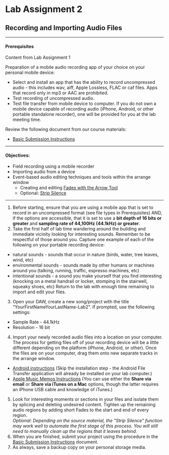 # Lab Assignment 2
## Recording and Importing Audio Files

---

#### Prerequisites
Content from Lab Assignment 1  

Preparation of a mobile audio recording app of your choice on your personal mobile device:
  * Select and install an app that has the ability to record uncompressed audio - this includes wav, aiff, Apple Lossless, FLAC or caf files. Apps that record only in mp3 or AAC are prohibited.
  * Test recording of uncompressed audio.
  * Test file transfer from mobile device to computer.
If you do not own a mobile device capable of recording audio (iPhone, Android, or other portable standalone recorder), one will be provided for you at the lab meeting time.

Review the following document from our course materials:
  * [Basic Submission Instructions](../DAW-instructions/basic-submission-instructions.md)

---

#### Objectives:
  * Field recording using a mobile recorder
  * Importing audio from a device
  * Event-based audio editing techniques and tools within the arrange window
    * Creating and editing [Fades with the Arrow Tool](../DAW-instructions/arrange-view-arrow-tool.md#adjust-audio-event-volume-envelopes)
    * Optional: [Strip Silence](../DAW-instructions/strip-silence.md)

---

1. Before starting, ensure that you are using a mobile app that is set to record in an uncompressed format (see file types in Prerequisites) AND, if the options are accessible, that it is set to use a **bit depth of 16 bits or greater** and **sampling rate of 44,100Hz (44.1kHz) or greater**.
2. Take the first half of lab time wandering around the building and immediate vicinity looking for interesting sounds. Remember to be respectful of those around you. Capture one example of each of the following on your portable recording device:
  * natural sounds - sounds that occur in nature (birds, water, tree leaves, wind, etc)
  * environmental sounds - sounds made by other humans or machines around you (talking, running, traffic, espresso machines, etc)
  * intentional sounds - a sound you make yourself that you find interesting (knocking on a metal handrail or locker, stomping in the stairwell, squeaky shoes, etc)
Return to the lab with enough time remaining to import and edit your files.
3. Open your DAW, create a new song/project with the title "YourFirstNameYourLastName-Lab2". If prompted, use the following settings:
  * Sample Rate - 44.1kHz
  * Resolution - 16 bit
4. Import your newly recorded audio files into a location on your computer. The process for getting files off of your recording device will be a little different depending on the platform (iPhone, Android, or other). Once the files are on your computer, drag them onto new separate tracks in the arrange window.
  * [Android instructions](https://www.android.com/filetransfer/) (Skip the installation step - the Android File Transfer application will already be installed on your lab computer.)
  * [Apple Music Memos Instructions](https://support.apple.com/kb/PH23294?locale=en_US) (You can use either the **Share via email** or **Share via iTunes on a Mac** options, though the latter requires an iPhone USB cable and knowledge of iTunes.)
5. Look for interesting moments or sections in your files and isolate them by splicing and deleting undesired content. Tighten up the remaining audio regions by adding short Fades to the start and end of every region.  
*Optional: Depending on the source material, the "Strip Silence" function may work well to automate the first stage of this process. You will still need to manually clean up the regions that it leaves behind.*
6. When you are finished, submit your project using the procedure in the [Basic Submission Instructions](../DAW-instructions/basic-submission-instructions.md#submitting-a-song) document.
7. As always, save a backup copy on your personal storage media.

